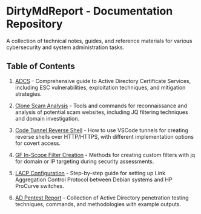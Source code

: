 # DirtyMdReport - Documentation Repository

A collection of technical notes, guides, and reference materials for various cybersecurity and system administration tasks.

## Table of Contents

1. [ADCS](ADCS.md) - Comprehensive guide to Active Directory Certificate Services, including ESC vulnerabilities, exploitation techniques, and mitigation strategies.

2. [Clone Scam Analysis](CloneScam.md) - Tools and commands for reconnaissance and analysis of potential scam websites, including JQ filtering techniques and domain investigation.

3. [Code Tunnel Reverse Shell](Codetunnel-ReverseShell-Full-HTTP.md) - How to use VSCode tunnels for creating reverse shells over HTTP/HTTPS, with different implementation options for covert access.

4. [GF In-Scope Filter Creation](gf-in-scope.md) - Methods for creating custom filters with jq for domain or IP targeting during security assessments.

5. [LACP Configuration](LACP4proxmox.md) - Step-by-step guide for setting up Link Aggregation Control Protocol between Debian systems and HP ProCurve switches.

6. [AD Pentest Report](report-TP.md) - Collection of Active Directory penetration testing techniques, commands, and methodologies with example outputs.
